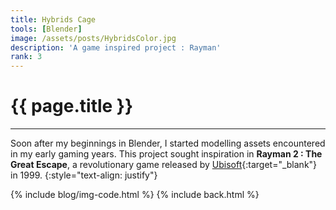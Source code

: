 ```yaml
---
title: Hybrids Cage
tools: [Blender]
image: /assets/posts/HybridsColor.jpg
description: 'A game inspired project : Rayman'
rank: 3
---
```


# {{ page.title }}
<hr align='left' style='height:{{site.height}}; width:{{site.width}}'>

Soon after my beginnings in Blender, I started modelling assets encountered in my early gaming years. This project sought inspiration in **Rayman 2 : The Great Escape**, a revolutionary game released by [Ubisoft](https://www.ubisoft.com){:target="_blank"} in 1999.
{:style="text-align: justify"}

{% include blog/img-code.html %}
{% include back.html %}

